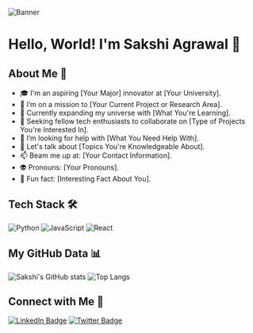 ![Banner](https://your-image-url.com/banner-image.png)

# Hello, World! I'm Sakshi Agrawal 👾

## About Me 🚀
- 🎓 I'm an aspiring [Your Major] innovator at [Your University].
- 🔭 I’m on a mission to [Your Current Project or Research Area].
- 🌱 Currently expanding my universe with [What You're Learning].
- 👯 Seeking fellow tech enthusiasts to collaborate on [Type of Projects You're Interested In].
- 🤖 I’m looking for help with [What You Need Help With].
- 💬 Let's talk about [Topics You're Knowledgeable About].
- 📫 Beam me up at: [Your Contact Information].
- 👽 Pronouns: [Your Pronouns].
- 🌌 Fun fact: [Interesting Fact About You].

## Tech Stack 🛠️
![Python](https://img.shields.io/badge/-Python-black?style=flat-square&logo=python)
![JavaScript](https://img.shields.io/badge/-JavaScript-black?style=flat-square&logo=javascript)
![React](https://img.shields.io/badge/-React-black?style=flat-square&logo=react)
<!-- Add more badges from https://shields.io/ -->

## My GitHub Data 📊
![Sakshi's GitHub stats](https://github-readme-stats.vercel.app/api?username=sakshiagrwal&show_icons=true&theme=radical)
![Top Langs](https://github-readme-stats.vercel.app/api/top-langs/?username=sakshiagrwal&layout=compact&theme=radical)

## Connect with Me 🤝
[![LinkedIn Badge](https://img.shields.io/badge/-LinkedIn-blue?style=flat-square&logo=LinkedIn&logoColor=white&link=https://www.linkedin.com/in/sakshiagrwal)](https://www.linkedin.com/in/sakshiagrwal/)
[![Twitter Badge](https://img.shields.io/badge/-Twitter-white?style=flat-square&logo=Twitter&logoColor=blue&link=https://twitter.com/sakshiagrwal)](https://twitter.com/sakshiagrwal)

<!-- Replace the URLs with your actual data. -->
